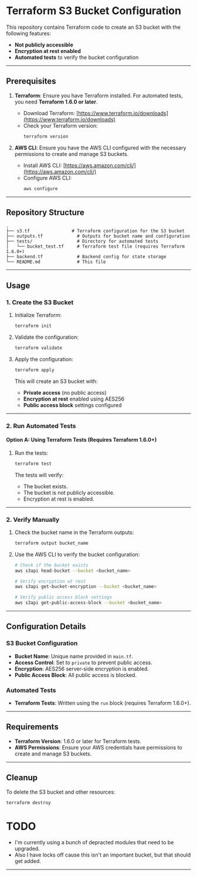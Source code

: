 # Terraform S3 Bucket Configuration

This repository contains Terraform code to create an S3 bucket with the following features:
- **Not publicly accessible**
- **Encryption at rest enabled**
- **Automated tests** to verify the bucket configuration

---

## Prerequisites

1. **Terraform**: Ensure you have Terraform installed. For automated tests, you need **Terraform 1.6.0 or later**.
   - Download Terraform: [https://www.terraform.io/downloads](https://www.terraform.io/downloads)
   - Check your Terraform version:
     ```bash
     terraform version
     ```

2. **AWS CLI**: Ensure you have the AWS CLI configured with the necessary permissions to create and manage S3 buckets.
   - Install AWS CLI: [https://aws.amazon.com/cli/](https://aws.amazon.com/cli/)
   - Configure AWS CLI:
     ```bash
     aws configure
     ```

---

## Repository Structure

```
.
├── s3.tf                # Terraform configuration for the S3 bucket
├── outputs.tf             # Outputs for bucket name and configuration
├── tests/                 # Directory for automated tests
│   └── bucket_test.tf     # Terraform test file (requires Terraform 1.6.0+)
├── backend.tf             # Backend config for state storage
└── README.md              # This file
```

---

## Usage

### 1. **Create the S3 Bucket**

1. Initialize Terraform:
   ```bash
   terraform init
   ```

2. Validate the configuration:
   ```bash
   terraform validate
   ```

3. Apply the configuration:
   ```bash
   terraform apply
   ```

   This will create an S3 bucket with:
   - **Private access** (no public access)
   - **Encryption at rest** enabled using AES256
   - **Public access block** settings configured

---

### 2. **Run Automated Tests**

#### **Option A: Using Terraform Tests (Requires Terraform 1.6.0+)**
1. Run the tests:
   ```bash
   terraform test
   ```

   The tests will verify:
   - The bucket exists.
   - The bucket is not publicly accessible.
   - Encryption at rest is enabled.

---

### 2. **Verify Manually**

1. Check the bucket name in the Terraform outputs:
   ```bash
   terraform output bucket_name
   ```

2. Use the AWS CLI to verify the bucket configuration:
   ```bash
   # Check if the bucket exists
   aws s3api head-bucket --bucket <bucket_name>

   # Verify encryption at rest
   aws s3api get-bucket-encryption --bucket <bucket_name>

   # Verify public access block settings
   aws s3api get-public-access-block --bucket <bucket_name>
   ```

---

## Configuration Details

### **S3 Bucket Configuration**
- **Bucket Name**: Unique name provided in `main.tf`.
- **Access Control**: Set to `private` to prevent public access.
- **Encryption**: AES256 server-side encryption is enabled.
- **Public Access Block**: All public access is blocked.

### **Automated Tests**
- **Terraform Tests**: Written using the `run` block (requires Terraform 1.6.0+).

---

## Requirements

- **Terraform Version**: 1.6.0 or later for Terraform tests.
- **AWS Permissions**: Ensure your AWS credentials have permissions to create and manage S3 buckets.

---

## Cleanup

To delete the S3 bucket and other resources:
```bash
terraform destroy
```

# TODO
- I'm currently using a bunch of depracted modules that need to be upgraded. 
- Also I have locks off cause this isn't an important bucket, but that should get added. 
---